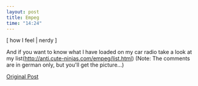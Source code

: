 ```yaml
---
layout: post
title: Empeg
time: "14:24"
---
```


[ how I feel | nerdy ]

And if you want to know what I have loaded on my car radio take a look at my list(http://anti.cute-ninjas.com/empeg/list.html)
(Note: The comments are in german only, but you'll get the picture...)

[Original Post](http://users.livejournal.com/__anti/2239.html)
